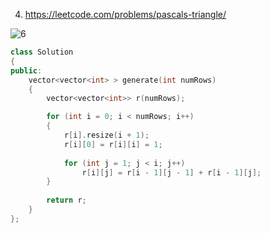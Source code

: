 4. https://leetcode.com/problems/pascals-triangle/

![6](https://user-images.githubusercontent.com/37560890/166399516-c180e9d3-1c68-4ada-af19-fe48dfee0a1c.jpg)

```cpp
class Solution 
{
public:
    vector<vector<int> > generate(int numRows) 
    {
        vector<vector<int>> r(numRows);

        for (int i = 0; i < numRows; i++) 
        {
            r[i].resize(i + 1);
            r[i][0] = r[i][i] = 1;
  
            for (int j = 1; j < i; j++)
                r[i][j] = r[i - 1][j - 1] + r[i - 1][j];
        }
        
        return r;
    }
};
```
